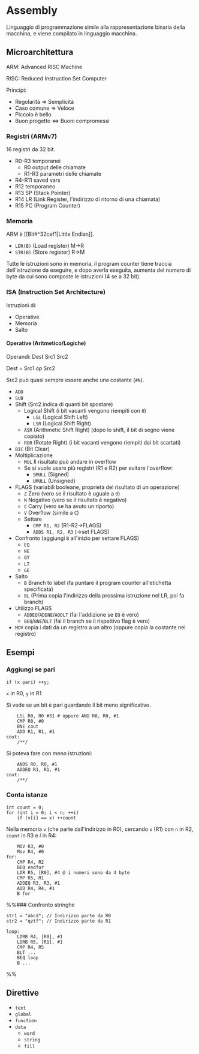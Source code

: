 # Assembly

Linguaggio di programmazione simile alla rappresentazione binaria della macchina, e viene compilato in linguaggio macchina.

## Microarchitettura

ARM: Advanced RISC Machine

RISC: Reduced Instruction Set Computer

Principi:
- Regolarità ⇒ Semplicità
- Caso comune ⇒ Veloce
- Piccolo è bello
- Buon progetto ⇔ Buoni compromessi

### Registri (ARMv7)

16 registri da 32 bit.

- R0-R3 temporanei
	- R0 output delle chiamate
	- R1-R3 parametri delle chiamate
- R4-R11 saved vars
- R12 temporaneo
- R13 SP (Stack Pointer)
- R14 LR (Link Register, l'indirizzo di ritorno di una chiamata)
- R15 PC (Program Counter)

### Memoria

ARM è [[Bit#^32cef1|Little Endian]].

- `LDR(B)` (Load register) M→R
- `STR(B)` (Store register) R→M

Tutte le istruzioni sono in memoria, il program counter tiene traccia dell'istruzione da eseguire, e dopo averla eseguita, aumenta del numero di byte da cui sono composte le istruzioni (4 se a 32 bit).

### ISA (Instruction Set Architecture)

Istruzioni di:
- Operative
- Memoria
- Salto

#### Operative (Aritmetico/Logiche)

Operandi: Dest Src1 Src2

Dest = Src1 *op* Src2

Src2 può quasi sempre essere anche una costante (`#N`).

- `ADD`
- `SUB`
- Shift (Src2 indica di quanti bit spostare)
	- Logical Shift (i bit vacanti vengono riempiti con `0`)
		- `LSL` (Logical Shift Left)
		- `LSR` (Logical Shift Right)
	- `ASR` (Arithmetic Shift Right) (dopo lo shift, il bit di segno viene copiato)
	- `ROR` (Rotate Right) (i bit vacanti vengono riempiti dai bit scartati)
- `BIC` (Bit Clear)
- Moltiplicazione
	- `MUL` Il risultato può andare in overflow
	- Se si vuole usare più registri (R1 e R2) per evitare l'overflow:
		- `SMULL` (Signed)
		- `UMULL` (Unsigned)
- FLAGS (variabili booleane, proprietà del risultato di un operazione)
	- `Z` Zero (vero se il risultato è uguale a `0`)
	- `N` Negativo (vero se il risultato è negativo)
	- `C` Carry (vero se ha avuto un riporto)
	- `V` Overflow (simile a `C`)
	- Settare
		- `CMP R1, R2` (R1-R2→FLAGS)
		- `ADDS R1, R2, R3` (→set FLAGS)
- Confronto (aggiungi `B` all'inizio per settare FLAGS)
	- `EQ`
	- `NE`
	- `GT`
	- `LT`
	- `GE`
- Salto
	- `B` Branch to label (fa puntare il program counter all'etichetta specificata)
	- `BL` (Prima copia l'indirizzo della prossima istruzione nel LR, poi fa branch)
- Utilizzo FLAGS
	- `ADDEQ`/`ADDNE`/`ADDLT` (fai l'addizione se `EQ` è vero)
	- `BEQ`/`BNE`/`BLT` (fai il branch se il rispettivo flag è vero)
- `MOV` copia i dati da un registro a un altro (oppure copia la costante nel registro)

## Esempi

### Aggiungi se pari

```
if (x pari) ++y;
```

`x` in R0, `y` in R1

Si vede se un bit è pari guardando il bit meno significativo.

```armasm
    LSL R0, R0 #31 # oppure AND R0, R0, #1
    CMP R0, #0
    BNE cout
    ADD R1, R1, #1
cout:
    /**/
```

Si poteva fare con meno istruzioni:

```armasm
    ANDS R0, R0, #1
    ADDEQ R1, R1, #1
cout:
    /**/
```

### Conta istanze

```
int count = 0;
for (int i = 0; i < n; ++i)
    if (v[i] == x) ++count
```

Nella memoria `v` (che parte dall'indirizzo in R0),  cercando `x` (R1) con `n` in R2, `count` in R3 e $i$ in R4:

```armasm
    MOV R3, #0
    Mov R4, #0
for:
    CMP R4, R2
    BEQ endfor
    LDR R5, [R0], #4 @ i numeri sono da 4 byte
    CMP R5, R1
    ADDEQ R3, R3, #1
    ADD R4, R4, #1
    B for
```

%%### Confronto stringhe

```
str1 = "abcd"; // Indirizzo parte da R0
str2 = "qztf"; // Indirizzo parte da R1
```

```armasm
loop:
    LDRB R4, [R0], #1
    LDRB R5, [R1], #1
    CMP R4, R5
    BLT ...
    BEQ loop
    B ...
```
%%
## Direttive

- `text`
- `global`
- `function`
- `data`
	- `word`
	- `string`
	- `fill`